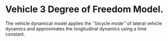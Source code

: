 # Vehicle 3 Degree of Freedom Model.
The vehicle dynamical model applies the ''bicycle mode'' of lateral vehicle dynamics and approximates the longitudinal dynamics using a time constant. 





